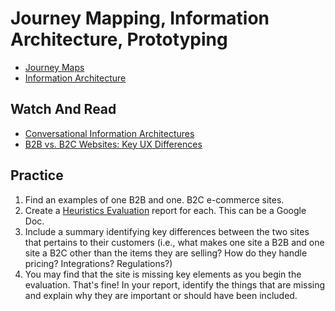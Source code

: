 # Journey Mapping, Information Architecture, Prototyping

* [Journey Maps](JourneyMaps.pdf)
* [Information Architecture](InfoArch.pdf)

## Watch And Read
* [Conversational Information Architectures](http://semanticstudios.com/conversational-information-architectures/)
* [B2B vs. B2C Websites: Key UX Differences](https://www.nngroup.com/articles/b2b-vs-b2c/)

## Practice
1. Find an examples of one B2B and one. B2C e-commerce sites.
1. Create a [Heuristics Evaluation](https://docs.google.com/document/d/1BtlzDNNX1ZSEnhmGpvMkZmtAwFtaCjewU7BH817nJPk/edit?usp=sharing) report for each. This can be a Google Doc.
1. Include a summary identifying key differences between the two sites that pertains to their customers (i.e., what makes one site a B2B and one site a B2C other than the items they are selling? How do they handle pricing? Integrations? Regulations?)
1. You may find that the site is missing key elements as you begin the evaluation. That's fine! In your report, identify the things that are missing and explain why they are important or should have been included.